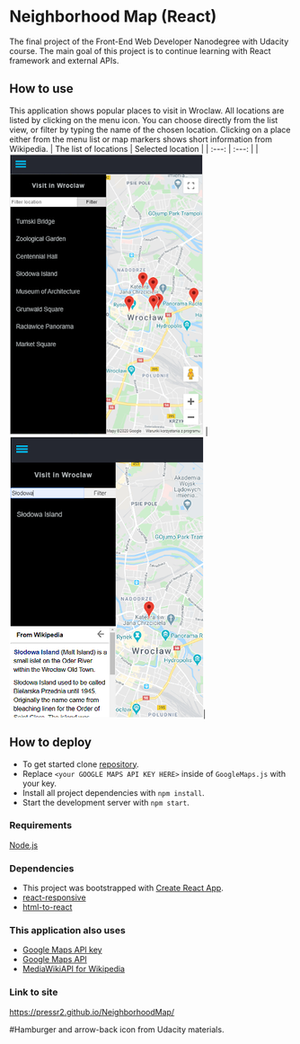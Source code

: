 # Neighborhood Map (React)
The final project of the Front-End Web Developer Nanodegree with Udacity course. The main goal of this project is to continue learning with React framework and external APIs.
## How to use
This application shows popular places to visit in Wroclaw. All locations are listed by clicking on the menu icon. You can choose directly from the list view, or filter by typing the name of the chosen location. Clicking on a place either from the menu list or map markers shows short information from Wikipedia.
| The list of locations   | Selected location |
|  :---:          |     :---:     |
|![my screenshots](src/icons/Untitled14.PNG ) | ![my screenshots](src/icons/Untitled15.PNG )|
## How to deploy
* To get started clone [repository](https://github.com/pressR2/NeighborhoodMap.git).
* Replace `<your GOOGLE MAPS API KEY HERE>` inside of `GoogleMaps.js` with your key.
* Install all project dependencies with `npm install`.
* Start the development server with `npm start`.
### Requirements
[Node.js](https://nodejs.org)
### Dependencies
* This project was bootstrapped with [Create React App](https://github.com/facebook/create-react-app).
* [react-responsive](https://github.com/contra/react-responsive)
* [html-to-react](https://www.npmjs.com/package/html-to-react)
### This application also uses
* [Google Maps API key](https://developers.google.com/maps/documentation/javascript/get-api-key)
* [Google Maps API](https://cloud.google.com/maps-platform/)
* [MediaWikiAPI for Wikipedia](https://www.mediawiki.org/wiki/API:Main_page)
### Link to site
https://pressr2.github.io/NeighborhoodMap/

\#Hamburger and arrow-back icon from Udacity materials.